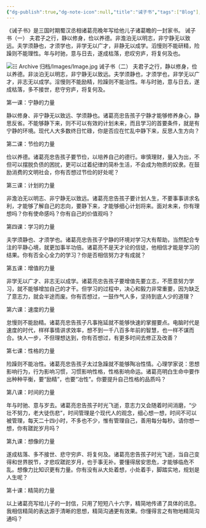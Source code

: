 ```yaml
---
{"dg-publish":true,"dg-note-icon":null,"title":"诫子书","tags":["Blog"],"permalink":"/🌓Interest_兴趣/Classic 经典/诫子书/","dgPassFrontmatter":true,"noteIcon":null,"created":"2023-12-10T10:14:57.164+08:00","updated":"2024-09-16T19:17:17.372+08:00"}
---
```


《诫子书》是三国时期蜀汉丞相诸葛亮晚年写给他儿子诸葛瞻的一封家书。
诫子书（一）
夫君子之行，静以修身，俭以养德。非澹泊无以明志，非宁静无以致远。夫学须静也，才须学也，非学无以广才，非静无以成学。滔慢则不能研精，险躁则不能理性。年与时驰，意与日去，遂成枯落，悲叹穷庐，将复何及也。

![☷ Archive 归档/Images/Image.jpg](/img/user/%E2%98%B7%20Archive%20%E5%BD%92%E6%A1%A3/Images/Image.jpg)
诫子书（二）
夫君子之行，静以修身，俭以养德。非淡泊无以明志，非宁静无以致远。夫学须静也，才须学也，非学无以广才，非志无以成学。淫慢则不能励精，险躁则不能治性。年与时驰，意与日去，遂成枯落，多不接世，悲守穷庐，将复何及。

第一课：宁静的力量

静以修身、非宁静无以致远、学须静也。诸葛亮忠告孩子宁静才能够修养身心，静思反省。不能够静下来，则不可以有效的计划未来，而且学习的首要条件，就是有宁静的环境。现代人大多数终日忙碌，你是否应在忙乱中静下来，反思人生方向？

第二课：节俭的力量

俭以养德。诸葛亮忠告孩子要节俭，以培养自己的德行。审慎理财，量入为出，不但可以摆脱负债的困扰，更可以过着纪律的简朴生活，不会成为物质的奴隶。在鼓励消费的文明社会，你有否想过节俭的好处呢？
  
第三课：计划的力量

非澹泊无以明志、非宁静无以致远。诸葛亮忠告孩子要计划人生，不要事事讲求名利，才能够了解自己的志向，要静下来，才能够细心计划将来。面对未来，你有理想吗？你有使命感吗？你有自己的价值观吗？

  第四课：学习的力量

夫学须静也、才须学也。诸葛亮忠告孩子宁静的环境对学习大有帮助，当然配合专注的平静心境，就更加事半功倍。诸葛亮不是天才论的信徒，他相信才能是学习的结果。你有否全心全力的学习？你是否相信努力才有成就？
  
第五课：增值的力量

非学无以广才、非志无以成学。诸葛亮忠告孩子要增值先要立志，不愿意努力学习，就不能够增加自己的才干。但学习的过程中，决心和毅力非常重要，因为缺乏了意志力，就会半途而废。你有否想过，一鼓作气人多，坚持到底人少的道理？

第六课：速度的力量

怠慢则不能励精。诸葛亮忠告孩子凡事拖延就不能够快速的掌握要点。电脑时代是速度的时代，样样事情讲求效率，想不到一千八百多年前的智慧，也一样不谋而合。快人一步，不但理想达到，你有否想过，有更多时间去修正及改善？

第七课：性格的力量

险躁则不能冶性。诸葛亮忠告孩子太过急躁就不能够陶冶性情。心理学家说：思想影响行为，行为影响习惯，习惯影响性格，性格影响命运。诸葛亮明白生命中要作出种种平衡，要“励精”，也要“冶性”。你要提升自己性格的品质吗？
  
第八课：时间的力量

年与时驰、意与岁去。诸葛亮忠告孩子时光飞逝，意志力又会随着时间消磨，“少壮不努力，老大徒伤悲”，时间管理是个现代人的观念，细心想一想，时间不可以被管理，每天二十四小时，不多也不少，惟有管理自己，善用每分每秒。请你想一想，你有蹉跎岁月吗？

第九课：想像的力量

遂成枯落、多不接世、悲守穷庐、将复何及。诸葛亮忠告孩子时光飞逝，当自己变得和世界脱节，才悲叹蹉跎岁月，也于事无补。要懂得居安思危，才能够临危不乱。想像力比知识更有力量。你有没有从大处着想，小处着手，脚踏实地，规划是人生呢？
  
第十课：精简的力量

以上诸葛亮写给儿子的一封信，只用了短短八十六字，精简地传递了具体的讯息。我相信精简的表达源于清晰的思想，精简沟通更有效果。你懂得言之有物地精简沟通吗？